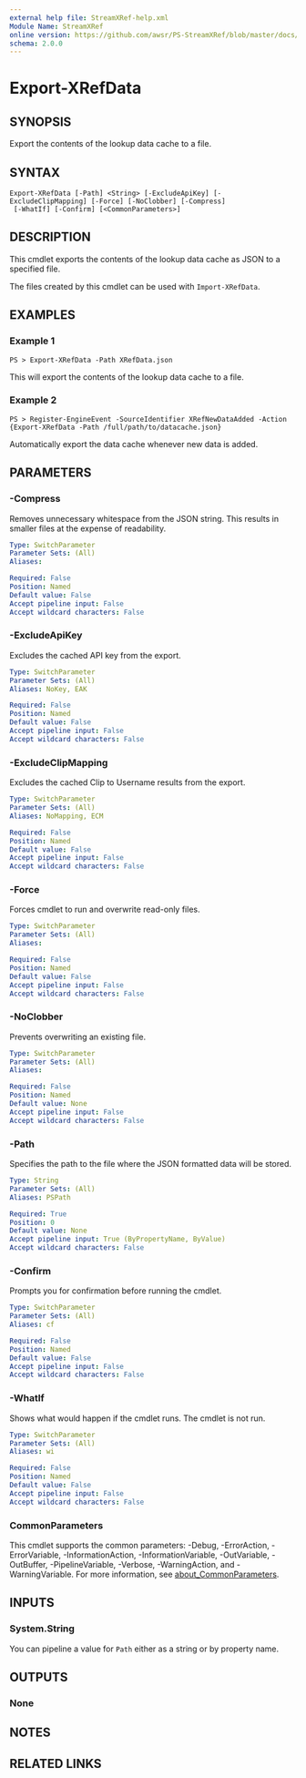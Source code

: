 ```yaml
---
external help file: StreamXRef-help.xml
Module Name: StreamXRef
online version: https://github.com/awsr/PS-StreamXRef/blob/master/docs/Export-XRefData.md
schema: 2.0.0
---
```


# Export-XRefData

## SYNOPSIS
Export the contents of the lookup data cache to a file.

## SYNTAX

```
Export-XRefData [-Path] <String> [-ExcludeApiKey] [-ExcludeClipMapping] [-Force] [-NoClobber] [-Compress]
 [-WhatIf] [-Confirm] [<CommonParameters>]
```

## DESCRIPTION
This cmdlet exports the contents of the lookup data cache as JSON to a specified file.

The files created by this cmdlet can be used with `Import-XRefData`.

## EXAMPLES

### Example 1
```
PS > Export-XRefData -Path XRefData.json
```

This will export the contents of the lookup data cache to a file.

### Example 2
```
PS > Register-EngineEvent -SourceIdentifier XRefNewDataAdded -Action {Export-XRefData -Path /full/path/to/datacache.json}
```

Automatically export the data cache whenever new data is added.

## PARAMETERS

### -Compress
Removes unnecessary whitespace from the JSON string. This results in smaller files at the expense of readability.

```yaml
Type: SwitchParameter
Parameter Sets: (All)
Aliases:

Required: False
Position: Named
Default value: False
Accept pipeline input: False
Accept wildcard characters: False
```

### -ExcludeApiKey
Excludes the cached API key from the export.

```yaml
Type: SwitchParameter
Parameter Sets: (All)
Aliases: NoKey, EAK

Required: False
Position: Named
Default value: False
Accept pipeline input: False
Accept wildcard characters: False
```

### -ExcludeClipMapping
Excludes the cached Clip to Username results from the export.

```yaml
Type: SwitchParameter
Parameter Sets: (All)
Aliases: NoMapping, ECM

Required: False
Position: Named
Default value: False
Accept pipeline input: False
Accept wildcard characters: False
```

### -Force
Forces cmdlet to run and overwrite read-only files.

```yaml
Type: SwitchParameter
Parameter Sets: (All)
Aliases:

Required: False
Position: Named
Default value: False
Accept pipeline input: False
Accept wildcard characters: False
```

### -NoClobber
Prevents overwriting an existing file.

```yaml
Type: SwitchParameter
Parameter Sets: (All)
Aliases:

Required: False
Position: Named
Default value: None
Accept pipeline input: False
Accept wildcard characters: False
```

### -Path
Specifies the path to the file where the JSON formatted data will be stored.

```yaml
Type: String
Parameter Sets: (All)
Aliases: PSPath

Required: True
Position: 0
Default value: None
Accept pipeline input: True (ByPropertyName, ByValue)
Accept wildcard characters: False
```

### -Confirm
Prompts you for confirmation before running the cmdlet.

```yaml
Type: SwitchParameter
Parameter Sets: (All)
Aliases: cf

Required: False
Position: Named
Default value: False
Accept pipeline input: False
Accept wildcard characters: False
```

### -WhatIf
Shows what would happen if the cmdlet runs.
The cmdlet is not run.

```yaml
Type: SwitchParameter
Parameter Sets: (All)
Aliases: wi

Required: False
Position: Named
Default value: False
Accept pipeline input: False
Accept wildcard characters: False
```

### CommonParameters
This cmdlet supports the common parameters: -Debug, -ErrorAction, -ErrorVariable, -InformationAction, -InformationVariable, -OutVariable, -OutBuffer, -PipelineVariable, -Verbose, -WarningAction, and -WarningVariable. For more information, see [about_CommonParameters](http://go.microsoft.com/fwlink/?LinkID=113216).

## INPUTS

### System.String

You can pipeline a value for `Path` either as a string or by property name.

## OUTPUTS

### None

## NOTES

## RELATED LINKS
